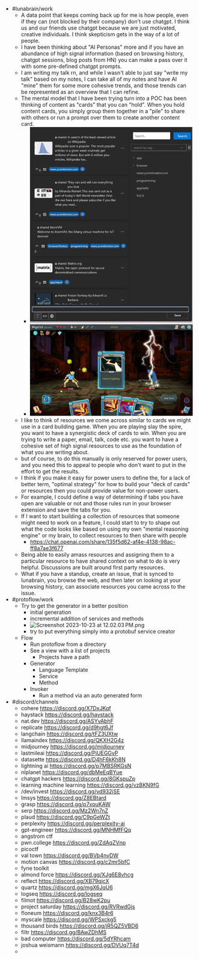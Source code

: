 - #lunabrain/work
	- A data point that keeps coming back up for me is how people, even if they can (not blocked by their company) don't use chatgpt. I think us and our friends use chatgpt because we are just motivated, creative individuals. I think skepticism gets in the way of a lot of people.
	- I have been thinking about "AI Personas" more and if you have an abundance of high signal information (based on browsing history, chatgpt sessions, blog posts from HN) you can make a pass over it with some pre-defined chatgpt prompts.
	- I am writing my talk rn, and while I wasn't able to just say "write my talk" based on my notes, I can take all of my notes and have AI "mine" them for some more cohesive trends, and those trends can be represented as an overview that I can refine.
	- The mental model that I have been trying turn into a POC has been thinking of content as "cards" that you can "hold". When you hold content cards, you simply group them together in a "pile" to share with others or run a prompt over them to create another content card.
		- ![signal-2023-10-23-141839_002.png](../assets/signal-2023-10-23-141839_002_1698096395469_0.png)
		- ![Slay the Spire Review Xbox One.jpeg](../assets/Slay_the_Spire_Review_Xbox_One_1698096400090_0.jpeg)
	- I like to think of resources we come across similar to cards we might use in a card building game. When you are playing slay the spire, you want to have a synergistic deck of cards to win. When you are trying to write a paper, email, talk, code etc. you want to have a cohesive set of high signal resources to use as the foundation of what you are writing about.
	- but of course, to do this manually is only reserved for power users, and you need this to appeal to people who don't want to put in the effort to get the results.
	- I think if you make it easy for power users to define the, for a lack of better term, "optimal strategy" for how to build your "deck of cards" or resources then you could provide value for non-power users.
	- For example, I could define a way of determining if tabs you have open are valuable or not and those rules run in your browser extension and save the tabs for you.
	- If I want to start building a collection of resources that someone might need to work on a feature, I could start to try to shape out what the code looks like based on using my own "mental reasoning engine" or my brain, to collect resources to then share with people
		- https://chat.openai.com/share/135f5d62-af4e-4138-98ac-ff8a7ae3f677
	- Being able to easily amass resources and assigning them to a particular resource to have shared context on what to do is very helpful. Discussions are built around first party resources.
	- What if you have a standup, create an issue, that is synced to lunabrain, you browse the web, and then later on looking at your browsing history, can associate resources you came across to the issue.
- #protoflow/work
	- Try to get the generator in a better position
		- initial generation
		- incremental addition of services and methods
		- ![Screenshot 2023-10-23 at 12.02.03 PM.png](../assets/Screenshot_2023-10-23_at_12.02.03 PM_1698087726843_0.png)
		- try to put everything simply into a protobuf service creator
	- Flow
		- Run protoflow from a directory
		- See a view with a list of projects
			- Projects have a path
		- Generator
			- Language Template
			- Service
			- Method
		- Invoker
			- Run a method via an auto generated form
- #discord/channels
	- cohere https://discord.gg/X7DxJKqf
	- haystack https://discord.gg/haystack
	- nat.dev https://discord.gg/ASYvAbhF
	- replicate https://discord.gg/d9hgt6Jf
	- langchain https://discord.gg/tFZ3UXtw
	- llamaindex https://discord.gg/QKXH2G4z
	- midjourney https://discord.gg/midjourney
	- lastmileai https://discord.gg/PjUEGGvP
	- datasette https://discord.gg/D4hF6kKh8N
	- lightning ai https://discord.gg/p7MBSRKGsN
	- nlplanet https://discord.gg/dbMeEqBYue
	- chatgpt hackers https://discord.gg/8GKspuZp
	- learning machine learning https://discord.gg/vzBKN9fG
	- /dev/invest https://discord.gg/vd932jSE
	- lmsys https://discord.gg/Z8EBtard
	- grasp https://discord.gg/p7xpuKAW
	- serp https://discord.gg/Mz2Wn7nZ
	- plaud https://discord.gg/C9pGeWZt
	- perplexity https://discord.gg/perplexity-ai
	- gpt-engineer https://discord.gg/MNHMfFQq
	- angstrom ctf
	- pwn.college https://discord.gg/ZdAqZVnp
	- picoctf
	- val town https://discord.gg/BVb4nvDW
	- motion canvas https://discord.gg/c2mr5bfC
	- fyne toolkit
	- almond force https://discord.gg/XJg6E8vhcg
	- reflect https://discord.gg/XB79qjcX
	- quartz https://discord.gg/mgX6JqU6
	- logseq https://discord.gg/logseq
	- filmot https://discord.gg/B28wK2pu
	- project saturday https://discord.gg/RVRwdGjs
	- floneum https://discord.gg/knx3B4r6
	- myscale https://discord.gg/WPSxckg5
	- thousand birds https://discord.gg/jR5QZ5VBD6
	- filtr https://discord.gg/BAwZDhMS
	- bad computer https://discord.gg/5dYRhcam
	- joshua weismann https://discord.gg/DVUq7T4d
	-